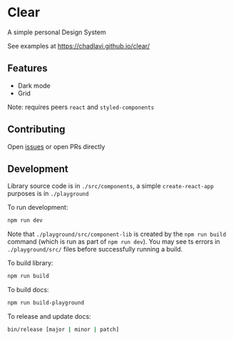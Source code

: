# Clear

A simple personal Design System

See examples at https://chadlavi.github.io/clear/

## Features

* Dark mode
* Grid

Note: requires peers `react` and `styled-components` 

## Contributing

Open [issues](https://github.com/chadlavi/clear/issues) or open PRs directly

## Development

Library source code is in `./src/components`, a simple `create-react-app` 
purposes is in `./playground`

To run development:
```sh
npm run dev
```

Note that `./playground/src/component-lib` is created by the `npm run build`
command (which is run as part of `npm run dev`). You may see ts errors in
`./playground/src/` files before successfully running a build.

To build library:
```sh
npm run build
```

To build docs:
```sh
npm run build-playground
```

To release and update docs:
```sh
bin/release [major | minor | patch]
```
